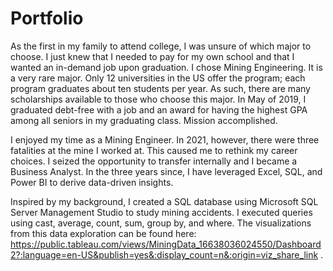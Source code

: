 # Portfolio

As the first in my family to attend college, I was unsure of which major to choose. I just knew that I needed to pay for my own school and that I wanted an in-demand job upon graduation. I chose Mining Engineering. It is a very rare major. Only 12 universities in the US offer the program; each program graduates about ten students per year. As such, there are many scholarships available to those who choose this major. In May of 2019, I graduated debt-free with a job and an award for having the highest GPA among all seniors in my graduating class. Mission accomplished. 

I enjoyed my time as a Mining Engineer. In 2021, however, there were three fatalities at the mine I worked at. This caused me to rethink my career choices. I seized the opportunity to transfer internally and I became a Business Analyst. In the three years since, I have leveraged Excel, SQL, and Power BI to derive data-driven insights. 

Inspired by my background, I created a SQL database using Microsoft SQL Server Management Studio to study mining accidents. I executed queries using cast, average, count, sum, group by, and where. The visualizations from this data exploration can be found here: https://public.tableau.com/views/MiningData_16638036024550/Dashboard2?:language=en-US&publish=yes&:display_count=n&:origin=viz_share_link .
